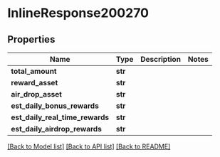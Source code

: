 # InlineResponse200270

## Properties
Name | Type | Description | Notes
------------ | ------------- | ------------- | -------------
**total_amount** | **str** |  | 
**reward_asset** | **str** |  | 
**air_drop_asset** | **str** |  | 
**est_daily_bonus_rewards** | **str** |  | 
**est_daily_real_time_rewards** | **str** |  | 
**est_daily_airdrop_rewards** | **str** |  | 

[[Back to Model list]](../README.md#documentation-for-models) [[Back to API list]](../README.md#documentation-for-api-endpoints) [[Back to README]](../README.md)

